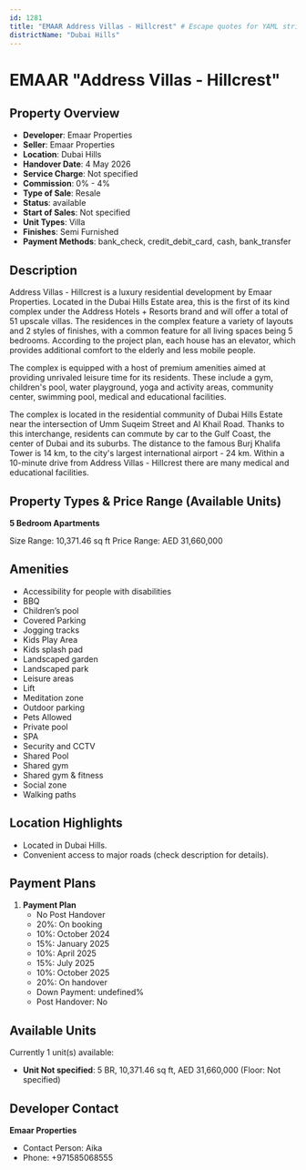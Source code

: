 ```yaml
---
id: 1281
title: "EMAAR Address Villas - Hillcrest" # Escape quotes for YAML string
districtName: "Dubai Hills"
---
```


# EMAAR "Address Villas - Hillcrest"

## Property Overview
- **Developer**: Emaar Properties
- **Seller**: Emaar Properties
- **Location**: Dubai Hills
- **Handover Date**: 4 May 2026
- **Service Charge**: Not specified
- **Commission**: 0% - 4%
- **Type of Sale**: Resale
- **Status**: available
- **Start of Sales**: Not specified
- **Unit Types**: Villa
- **Finishes**: Semi Furnished
- **Payment Methods**: bank_check, credit_debit_card, cash, bank_transfer

## Description
Address Villas - Hillcrest is a luxury residential development by Emaar Properties. Located in the Dubai Hills Estate area, this is the first of its kind complex under the Address Hotels + Resorts brand and will offer a total of 51 upscale villas. The residences in the complex feature a variety of layouts and 2 styles of finishes, with a common feature for all living spaces being 5 bedrooms. According to the project plan, each house has an elevator, which provides additional comfort to the elderly and less mobile people.

The complex is equipped with a host of premium amenities aimed at providing unrivaled leisure time for its residents. These include a gym, children's pool, water playground, yoga and activity areas, community center, swimming pool, medical and educational facilities.

The complex is located in the residential community of Dubai Hills Estate near the intersection of Umm Suqeim Street and Al Khail Road. Thanks to this interchange, residents can commute by car to the Gulf Coast, the center of Dubai and its suburbs. The distance to the famous Burj Khalifa Tower is 14 km, to the city's largest international airport - 24 km. Within a 10-minute drive from Address Villas - Hillcrest there are many medical and educational facilities.

## Property Types & Price Range (Available Units)
**5 Bedroom Apartments**

Size Range: 10,371.46 sq ft
Price Range: AED 31,660,000

## Amenities
- Accessibility for people with disabilities
- BBQ
- Children’s pool
- Covered Parking
- Jogging tracks
- Kids Play Area
- Kids splash pad
- Landscaped garden
- Landscaped park
- Leisure areas
- Lift
- Meditation zone
- Outdoor parking
- Pets Allowed
- Private pool
- SPA
- Security and CCTV
- Shared Pool
- Shared gym
- Shared gym & fitness
- Social zone
- Walking paths

## Location Highlights
- Located in Dubai Hills.
- Convenient access to major roads (check description for details).

## Payment Plans
1. **Payment Plan**
   - No Post Handover
   - 20%: On booking
   - 10%: October 2024
   - 15%: January 2025
   - 10%: April 2025
   - 15%: July 2025
   - 10%: October 2025
   - 20%: On handover
   - Down Payment: undefined%
   - Post Handover: No

## Available Units
Currently 1 unit(s) available:
- **Unit Not specified**: 5 BR, 10,371.46 sq ft, AED 31,660,000 (Floor: Not specified)

## Developer Contact
**Emaar Properties**
- Contact Person: Aika
- Phone: +971585068555
